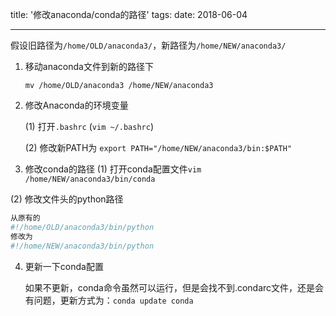  

title: '修改anaconda/conda的路径'
tags: 
date: 2018-06-04

---

假设旧路径为`/home/OLD/anaconda3/`，新路径为`/home/NEW/anaconda3/`

1. 移动anaconda文件到新的路径下

   `mv /home/OLD/anaconda3 /home/NEW/anaconda3`

2. 修改Anaconda的环境变量

   (1) 打开`.bashrc` (`vim ~/.bashrc`)

   (2) 修改新PATH为 `export PATH="/home/NEW/anaconda3/bin:$PATH"`

3. 修改conda的路径
  (1) 打开conda配置文件`vim /home/NEW/anaconda3/bin/conda`

  (2) 修改文件头的python路径
  ```python
  从原有的
  #!/home/OLD/anaconda3/bin/python 
  修改为
  #!/home/NEW/anaconda3/bin/python

  ```

4. 更新一下conda配置

   如果不更新，conda命令虽然可以运行，但是会找不到.condarc文件，还是会有问题，更新方式为：`conda update conda`

   ​

